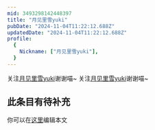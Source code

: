 ```yaml
---
mid: 3493298142448397
title: "月见里雪yuki"
pubDate: "2024-11-04T11:22:12.688Z"
updatedDate: "2024-11-04T11:22:12.688Z"
profile:
  {
    Nickname: ["月见里雪yuki"],
  }
---
```


关注[月见里雪yuki](https://space.bilibili.com/3493298142448397)谢谢喵~ 关注[月见里雪yuki](https://space.bilibili.com/3493298142448397)谢谢喵~

## 此条目有待补充
你可以在[这里](https://github.com/Yuhanawa/VTuber.ICU/edit/master/src/content/v/月见里雪yuki/index.md)编辑本文
